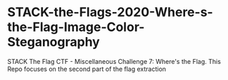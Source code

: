 # STACK-the-Flags-2020-Where-s-the-Flag-Image-Color-Steganography
STACK The Flag CTF - Miscellaneous Challenge 7: Where's the Flag. This Repo focuses on the second part of the flag extraction
